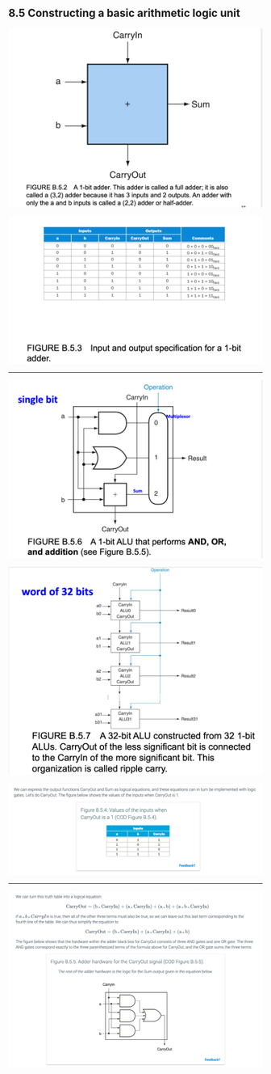 ## 8.5 Constructing a basic arithmetic logic unit

![](img/2020-11-08-22-04-20.png)

![](img/2020-11-08-22-25-22.png)

---

![](img/2020-11-08-22-49-28.png)


![](img/2020-11-08-23-05-41.png)

![](img/2020-11-15-01-40-54.png)

---

![](img/2020-11-15-01-50-12.png)




























